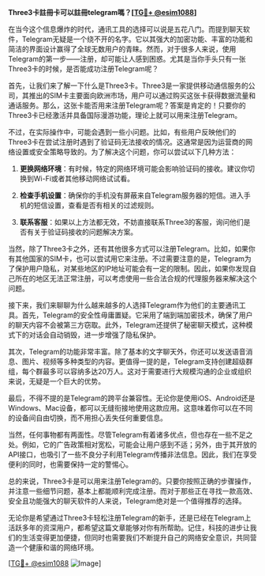 **Three3卡註冊卡可以註冊telegram嗎？[[TG💪+ @esim1088](https://t.me/s/esim1088)]**

在当今这个信息爆炸的时代，通讯工具的选择可以说是五花八门。而提到聊天软件，Telegram无疑是一个绕不开的名字。它以其强大的加密功能、丰富的功能和简洁的界面设计赢得了全球无数用户的青睐。然而，对于很多人来说，使用Telegram的第一步——注册，却可能让人感到困惑。尤其是当你手头只有一张Three3卡的时候，是否能成功注册Telegram呢？

首先，让我们来了解一下什么是Three3卡。Three3是一家提供移动通信服务的公司，其推出的SIM卡主要面向欧洲市场，用户可以通过购买这张卡获得数据流量和通话服务。那么，这张卡能否用来注册Telegram呢？答案是肯定的！只要你的Three3卡已经激活并具备国际漫游功能，理论上就可以用来注册Telegram。

不过，在实际操作中，可能会遇到一些小问题。比如，有些用户反映他们的Three3卡在尝试注册时遇到了验证码无法接收的情况。这通常是因为运营商的网络设置或安全策略导致的。为了解决这个问题，你可以尝试以下几种方法：

1. **更换网络环境**：有时候，特定的网络环境可能会影响验证码的接收。建议你切换到Wi-Fi或者其他移动网络试试看。
   
2. **检查手机设置**：确保你的手机没有屏蔽来自Telegram服务器的短信。进入手机的短信设置，查看是否有相关的过滤规则。

3. **联系客服**：如果以上方法都无效，不妨直接联系Three3的客服，询问他们是否有关于验证码接收的问题解决方案。

当然，除了Three3卡之外，还有其他很多方式可以注册Telegram。比如，如果你有其他国家的SIM卡，也可以尝试用它来注册。不过需要注意的是，Telegram为了保护用户隐私，对某些地区的IP地址可能会有一定的限制。因此，如果你发现自己所在的地区无法正常注册，可以考虑使用一些合法合规的代理服务器来解决这个问题。

接下来，我们来聊聊为什么越来越多的人选择Telegram作为他们的主要通讯工具。首先，Telegram的安全性毋庸置疑。它采用了端到端加密技术，确保了用户的聊天内容不会被第三方窃取。此外，Telegram还提供了秘密聊天模式，这种模式下的对话会自动销毁，进一步增强了隐私保护。

其次，Telegram的功能非常丰富。除了基本的文字聊天外，你还可以发送语音消息、图片、视频等多种类型的内容。更值得一提的是，Telegram支持创建超级群组，每个群最多可以容纳多达20万人。这对于需要进行大规模沟通的企业或组织来说，无疑是一个巨大的优势。

最后，不得不提的是Telegram的跨平台兼容性。无论你是使用iOS、Android还是Windows、Mac设备，都可以无缝衔接地使用这款应用。这意味着你可以在不同的设备间自由切换，而不用担心丢失任何重要信息。

当然，任何事物都有两面性。尽管Telegram有着诸多优点，但也存在一些不足之处。例如，它的广告政策相对宽松，可能会让用户感到不适；另外，由于其开放的API接口，也吸引了一些不良分子利用Telegram传播非法信息。因此，我们在享受便利的同时，也需要保持一定的警惕心。

总的来说，Three3卡是可以用来注册Telegram的。只要你按照正确的步骤操作，并注意一些细节问题，基本上都能顺利完成注册。而对于那些正在寻找一款高效、安全且功能强大的聊天软件的人来说，Telegram绝对是一个值得推荐的选择。

无论你是希望通过Three3卡轻松注册Telegram的新手，还是已经在Telegram上活跃多年的资深用户，都希望这篇文章能够对你有所帮助。记住，科技的进步让我们的生活变得更加便捷，但同时也需要我们不断提升自己的网络安全意识，共同营造一个健康和谐的网络环境。

[[TG💪+ @esim1088](https://t.me/s/esim1088) ![Image](https://i.postimg.cc/4NQfJmqS/Snipaste-2025-05-13-00-14-12.png)]